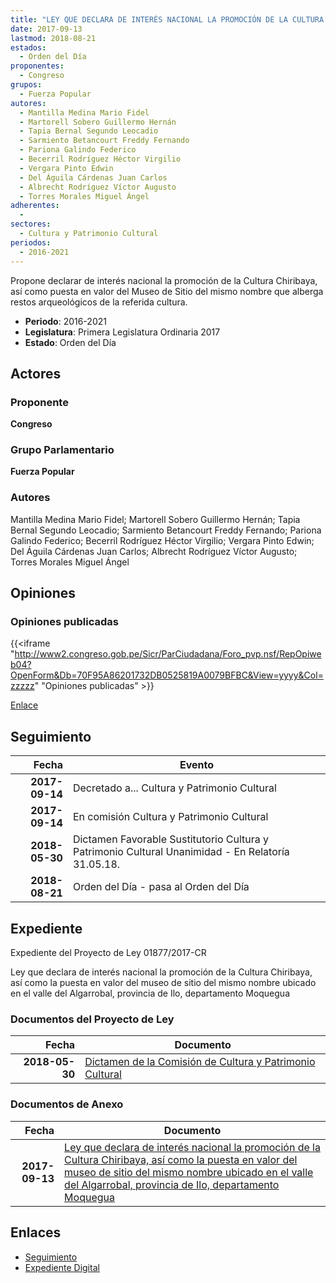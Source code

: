 ```yaml
---
title: "LEY QUE DECLARA DE INTERÉS NACIONAL LA PROMOCIÓN DE LA CULTURA CHIRIBAYA, ASÍ COMO LA PUESTA EN VALOR DEL MUSEO DE SITIO DEL MISMO NOMBRE UBICADO EN EL VALLE DEL ALGARROBAL-PROVINCIA DE ILO, DEPARTAMENTO DE MOQUEGUA"
date: 2017-09-13
lastmod: 2018-08-21
estados: 
  - Orden del Día
proponentes: 
  - Congreso
grupos: 
  - Fuerza Popular
autores: 
  - Mantilla Medina Mario Fidel
  - Martorell Sobero Guillermo Hernán
  - Tapia Bernal Segundo Leocadio
  - Sarmiento Betancourt Freddy Fernando
  - Pariona Galindo Federico
  - Becerril Rodríguez Héctor Virgilio
  - Vergara Pinto Edwin
  - Del Águila Cárdenas Juan Carlos
  - Albrecht Rodríguez Víctor Augusto
  - Torres Morales Miguel Ángel
adherentes: 
  - 
sectores: 
  - Cultura y Patrimonio Cultural
periodos: 
  - 2016-2021
---
```


Propone declarar de interés nacional la promoción de la Cultura Chiribaya, así como puesta en valor del Museo de Sitio del mismo nombre que alberga restos arqueológicos de la referida cultura.

- **Periodo**: 2016-2021
- **Legislatura**: Primera Legislatura Ordinaria 2017
- **Estado**: Orden del Día

## Actores

### Proponente

**Congreso**

### Grupo Parlamentario

**Fuerza Popular**

### Autores

Mantilla Medina Mario Fidel; Martorell Sobero Guillermo Hernán; Tapia Bernal Segundo Leocadio; Sarmiento Betancourt Freddy Fernando; Pariona Galindo Federico; Becerril Rodríguez Héctor Virgilio; Vergara Pinto Edwin; Del Águila Cárdenas Juan Carlos; Albrecht Rodríguez Víctor Augusto; Torres Morales Miguel Ángel


## Opiniones

### Opiniones publicadas

{{<iframe "http://www2.congreso.gob.pe/Sicr/ParCiudadana/Foro_pvp.nsf/RepOpiweb04?OpenForm&Db=70F95A86201732DB0525819A0079BFBC&View=yyyy&Col=zzzzz" "Opiniones publicadas" >}}

[Enlace](http://www2.congreso.gob.pe/Sicr/ParCiudadana/Foro_pvp.nsf/RepOpiweb04?OpenForm&Db=70F95A86201732DB0525819A0079BFBC&View=yyyy&Col=zzzzz)

## Seguimiento

| Fecha | Evento |
|------:|--------|
| **2017-09-14** | Decretado a... Cultura y Patrimonio Cultural|
| **2017-09-14** | En comisión Cultura y Patrimonio Cultural|
| **2018-05-30** | Dictamen Favorable Sustitutorio Cultura y Patrimonio Cultural Unanimidad - En Relatoría 31.05.18.|
| **2018-08-21** | Orden del Día - pasa al Orden del Día|


## Expediente

Expediente del Proyecto de Ley 01877/2017-CR

Ley que declara de interés nacional la promoción de la Cultura Chiribaya, así como la puesta en valor del museo de sitio del mismo nombre ubicado en el valle del Algarrobal, provincia de Ilo, departamento Moquegua


### Documentos del Proyecto de Ley

| Fecha | Documento |
|------:|--------|
| **2018-05-30** | [Dictamen de la Comisión de Cultura y Patrimonio Cultural](http://www.leyes.congreso.gob.pe/Documentos/2016_2021/Dictamenes/Proyectos_de_Ley/01877DC05MAY20180530.pdf) |

### Documentos de Anexo

| Fecha | Documento |
|------:|--------|
| **2017-09-13** | [Ley que declara de interés nacional la promoción de la Cultura Chiribaya, así como la puesta en valor del museo de sitio del mismo nombre ubicado en el valle del Algarrobal, provincia de Ilo, departamento Moquegua](http://www.leyes.congreso.gob.pe/Documentos/2016_2021/Proyectos_de_Ley_y_de_Resoluciones_Legislativas/PL0187720170913.pdf) |

## Enlaces 

- [Seguimiento](http://www2.congreso.gob.pehttp://www2.congreso.gob.pe/Sicr/TraDocEstProc/CLProLey2016.nsf/f7fff46988ca05b1052578e100829cc7/0857e005136fc7a50525819a00762432?OpenDocument)
- [Expediente Digital](http://www2.congreso.gob.pehttp://www2.congreso.gob.pe/Sicr/TraDocEstProc/CLProLey2016.nsf/f7fff46988ca05b1052578e100829cc7/0857e005136fc7a50525819a00762432?OpenDocument&Click=05257FB7005EB655.eb71d0cf91d8294e05256cdf006b5706/$Body/0.1C6C)
